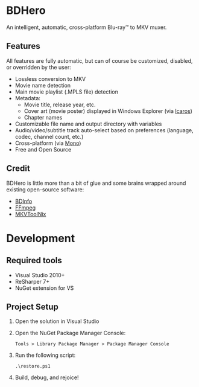 # BDHero

An intelligent, automatic, cross-platform Blu-ray™ to MKV muxer.

## Features

All features are fully automatic, but can of course be customized, disabled, or overridden by the user:

*  Lossless conversion to MKV
*  Movie name detection
*  Main movie playlist (.MPLS file) detection
*  Metadata:
    *  Movie title, release year, etc.
    *  Cover art (movie poster) displayed in Windows Explorer (via [Icaros][icaros])
    *  Chapter names
*  Customizable file name and output directory with variables
*  Audio/video/subtitle track auto-select based on preferences (language, codec, channel count, etc.)
*  Cross-platform (via [Mono][mono])
*  Free and Open Source

## Credit

BDHero is little more than a bit of glue and some brains wrapped around existing open-source software:

*  [BDInfo][bdinfo]
*  [FFmpeg][ffmpeg]
*  [MKVToolNix][mkvtoolnix]

# Development

## Required tools

*  Visual Studio 2010+
*  ReSharper 7+
*  NuGet extension for VS

## Project Setup

1.  Open the solution in Visual Studio
2.  Open the NuGet Package Manager Console:

        Tools > Library Package Manager > Package Manager Console

3.  Run the following script:

        .\restore.ps1

4.  Build, debug, and rejoice!

[mono]: http://mono-project.com/
[bdinfo]: http://cinemasquid.com/blu-ray/tools/bdinfo
[ffmpeg]: http://ffmpeg.org/
[mkvtoolnix]: http://bunkus.org/videotools/mkvtoolnix/
[tmdb]: http://tmdb.org/
[chapterdb]: http://chapterdb.org/
[icaros]: http://shark007.net/tools.html
